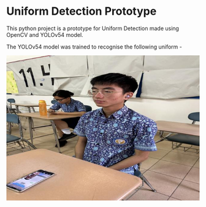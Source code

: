 # Uniform Detection Prototype

This python project is a prototype for Uniform Detection made using OpenCV and YOLOv54 model.

The YOLOv54 model was trained to recognise the following uniform -

![Uniform](https://github.com/shivanshshekhar11/Uniform-Detection-Prototype/blob/master/uniform.jpg)
